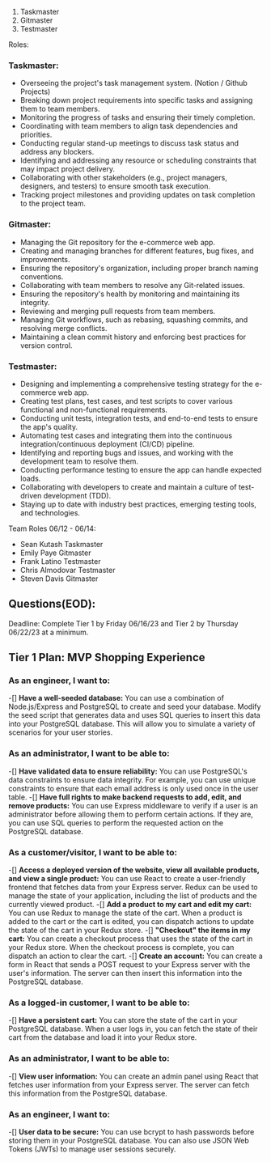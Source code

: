 1. Taskmaster
2. Gitmaster
3. Testmaster

Roles:
### Taskmaster:
- Overseeing the project's task management system. (Notion / Github Projects)
- Breaking down project requirements into specific tasks and assigning them to team members.
- Monitoring the progress of tasks and ensuring their timely completion.
- Coordinating with team members to align task dependencies and priorities.
- Conducting regular stand-up meetings to discuss task status and address any blockers.
- Identifying and addressing any resource or scheduling constraints that may impact project delivery.
- Collaborating with other stakeholders (e.g., project managers, designers, and testers) to ensure smooth task execution.
- Tracking project milestones and providing updates on task completion to the project team.

### Gitmaster:
- Managing the Git repository for the e-commerce web app.
- Creating and managing branches for different features, bug fixes, and improvements.
- Ensuring the repository's organization, including proper branch naming conventions.
- Collaborating with team members to resolve any Git-related issues.
- Ensuring the repository's health by monitoring and maintaining its integrity.
- Reviewing and merging pull requests from team members.
- Managing Git workflows, such as rebasing, squashing commits, and resolving merge conflicts.
- Maintaining a clean commit history and enforcing best practices for version control.

### Testmaster:
- Designing and implementing a comprehensive testing strategy for the e-commerce web app.
- Creating test plans, test cases, and test scripts to cover various functional and non-functional requirements.
- Conducting unit tests, integration tests, and end-to-end tests to ensure the app's quality.
- Automating test cases and integrating them into the continuous integration/continuous deployment (CI/CD) pipeline.
- Identifying and reporting bugs and issues, and working with the development team to resolve them.
- Conducting performance testing to ensure the app can handle expected loads.
- Collaborating with developers to create and maintain a culture of test-driven development (TDD).
- Staying up to date with industry best practices, emerging testing tools, and technologies.

Team Roles 06/12 - 06/14:

- Sean Kutash Taskmaster
- Emily Paye Gitmaster
- Frank Latino Testmaster
- Chris Almodovar Testmaster
- Steven Davis Gitmaster

Questions(EOD):
-

Deadline: Complete Tier 1 by Friday 06/16/23 and Tier 2 by Thursday 06/22/23 at a minimum.

## Tier 1 Plan: MVP Shopping Experience

### As an engineer, I want to:

-[] **Have a well-seeded database:** You can use a combination of Node.js/Express and PostgreSQL to create and seed your database. Modify the seed script that generates data and uses SQL queries to insert this data into your PostgreSQL database. This will allow you to simulate a variety of scenarios for your user stories.

### As an administrator, I want to be able to:

-[] **Have validated data to ensure reliability:** You can use PostgreSQL's data constraints to ensure data integrity. For example, you can use unique constraints to ensure that each email address is only used once in the user table.
-[] **Have full rights to make backend requests to add, edit, and remove products:** You can use Express middleware to verify if a user is an administrator before allowing them to perform certain actions. If they are, you can use SQL queries to perform the requested action on the PostgreSQL database.

### As a customer/visitor, I want to be able to:

-[] **Access a deployed version of the website, view all available products, and view a single product:** You can use React to create a user-friendly frontend that fetches data from your Express server. Redux can be used to manage the state of your application, including the list of products and the currently viewed product.
-[] **Add a product to my cart and edit my cart:** You can use Redux to manage the state of the cart. When a product is added to the cart or the cart is edited, you can dispatch actions to update the state of the cart in your Redux store.
-[] **"Checkout" the items in my cart:** You can create a checkout process that uses the state of the cart in your Redux store. When the checkout process is complete, you can dispatch an action to clear the cart.
-[] **Create an account:** You can create a form in React that sends a POST request to your Express server with the user's information. The server can then insert this information into the PostgreSQL database.

### As a logged-in customer, I want to be able to:

-[] **Have a persistent cart:** You can store the state of the cart in your PostgreSQL database. When a user logs in, you can fetch the state of their cart from the database and load it into your Redux store.

### As an administrator, I want to be able to:

-[] **View user information:** You can create an admin panel using React that fetches user information from your Express server. The server can fetch this information from the PostgreSQL database.

### As an engineer, I want to:

-[] **User data to be secure:** You can use bcrypt to hash passwords before storing them in your PostgreSQL database. You can also use JSON Web Tokens (JWTs) to manage user sessions securely.

